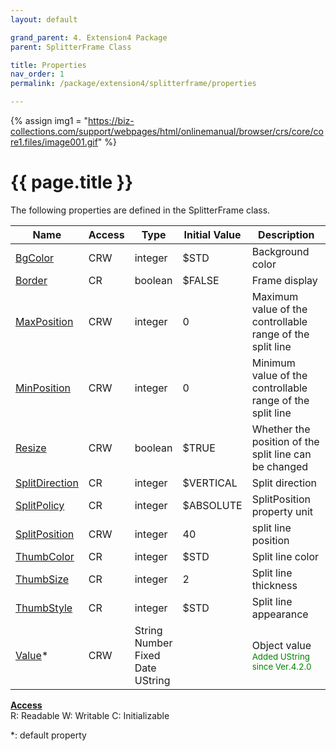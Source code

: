```yaml
---
layout: default

grand_parent: 4. Extension4 Package
parent: SplitterFrame Class

title: Properties
nav_order: 1
permalink: /package/extension4/splitterframe/properties

---
```

{% assign img1 = "https://biz-collections.com/support/webpages/html/onlinemanual/browser/crs/core/core1.files/image001.gif" %}


# {{ page.title }}

The following properties are defined in the SplitterFrame class.

|Name       | Access | Type   | Initial Value | Description   |
|----------	|--------|--------|---------------|---------|
|[BgColor](/package/extension4/splitterframe/properties/bgcolor) | CRW | integer | $STD | Background color|
|[Border](/package/extension4/splitterframe/properties/border) | CR | boolean | $FALSE | Frame display|
|[MaxPosition](/package/extension4/splitterframe/properties/maxposition) | CRW | integer | 0 |Maximum value of the controllable range of the split line |
|[MinPosition](/package/extension4/splitterframe/properties/minposition) | CRW | integer | 0 | Minimum value of the controllable range of the split line|
|[Resize](/package/extension4/splitterframe/properties/resize) | CRW | boolean | $TRUE |Whether the position of the split line can be changed |
|[SplitDirection](/package/extension4/splitterframe/properties/splitdirection) | CR | integer | $VERTICAL | Split direction|
|[SplitPolicy](/package/extension4/splitterframe/properties/splitpolicy) | CR | integer | $ABSOLUTE | SplitPosition property unit|
|[SplitPosition](/package/extension4/splitterframe/properties/splitposition) | CRW | integer | 40 |split line position |
|[ThumbColor](/package/extension4/splitterframe/properties/thumbcolor) | CR | integer | $STD |Split line color |
|[ThumbSize](/package/extension4/splitterframe/properties/thumbsize) | CR | integer | 2 | Split line thickness|
|[ThumbStyle](/package/extension4/splitterframe/properties/thumbstyle) | CR | integer | $STD | Split line appearance |
|[Value](/package/extension4/splitterframe/properties/value)* | CRW | String<br>Number<br>Fixed<br>Date<br>UString |  |Object value <br><small><span style="color:green">Added UString since Ver.4.2.0</span></small> |

<u><b>Access</b></u><br>
R: Readable
W: Writable
C: Initializable

*: default property